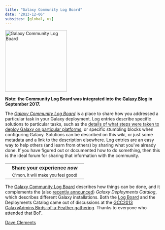 ```yaml
---
title: "Galaxy Community Log Board"
date: "2013-12-06"
subsites: [global, us]
---
```

<div class='left'><a href='/blog/'><img src="/images/logos/LogBoardWText200.png" alt="Galaxy Community Log Board" width="200" /></a></div>

**Note: the Community Log Board was integrated into the [Galaxy Blog](/news/) in September 2017.**

The *[Galaxy Community Log Board](/news/)* is a place to share how you addressed a particular task in your Galaxy deployment.  Log entries describe specific solutions to particular tasks, such as the [details of what steps were taken to deploy Galaxy on particular platforms](/news/2013-04-urgi-virtualisation/), or specific stumbling blocks when configuring Galaxy. Solutions can be described on this wiki, or just some metadata and a link to the description elsewhere.  Log entries are an easy way to help others (and learn from others) by sharing what you've already done.  If you have figured out or documented how to do something, then this is the ideal forum for sharing that information with the community.
  
<table>
  <tr>
    <th> &nbsp;&nbsp; <a href='/blog/'>Share your experience</a> <em><a href='/blog/'>now</a></em> &nbsp;&nbsp; </th>
  </tr>
  <tr>
    <td style=" border: none; text-align: center;"> <span style="font-size: smaller;"> C'mon, it will make you feel good! </span> </td>
  </tr>
</table>


The [Galaxy Community Log Board](/news/) describes how things can be done, and it complements the (also [recently announced](/news/galaxy-deployment-catalog/)) *Galaxy Deployments Catalog*, which describes different Galaxy installations.  Both the [Log Board](/news/) and the Deployments Catalog came out of discussions at the [GCC2013 GalaxyAdmins Birds-of-a-Feather gathering](/events/gcc2013/bof/galaxy-admins/).  Thanks to everyone who attended that BoF.

[Dave Clements](/people/dave-clements/)
